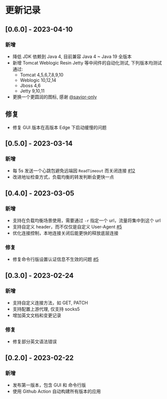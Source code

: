 # 更新记录

## [0.6.0] - 2023-04-10

### 新增

- 降低 JDK 依赖到 Java 4, 目前兼容 Java 4 ~ Java 19 全版本
- 新增 Tomcat Weblogic Resin Jetty 等中间件的自动化测试, 下列版本均测试通过:
    - Tomcat 4,5,6,7,8,9,10
    - Weblogic 10,12,14
    - Jboss 4,6
    - Jetty 9,10,11
- 更换一个更圆润的图标, 感谢 [@savior-only](https://github.com/savior-only)

## 修复

- 修复 GUI 版本在高版本 Edge 下启动缓慢的问题

## [0.5.0] - 2023-03-14

### 新增

- 每 5s 发送一个心跳包避免远端因 `ReadTimeout` 而关闭连接 [#12](https://github.com/zema1/suo5/issues/12)
- 改进地址检查方式，负载均衡的转发判断会更快一点

## [0.4.0] - 2023-03-05

### 新增

- 支持在负载均衡场景使用，需要通过 `-r` 指定一个 url，流量将集中到这个 url
- 支持自定义 header，而不仅仅是自定义 User-Agent [#5](https://github.com/zema1/suo5/issues/6)
- 优化连接控制，本地连接关闭后能更快的释放底层连接

### 修复

- 修复命令行版设置认证信息不生效的问题  [#5](https://github.com/zema1/suo5/issues/8)

## [0.3.0] - 2023-02-24

### 新增

- 支持自定义连接方法，如 GET, PATCH
- 支持配置上游代理, 仅支持 socks5
- 增加英文文档和变更记录

### 修复

- 修复部分英文语法错误

## [0.2.0] - 2023-02-22

### 新增

- 发布第一版本，包含 GUI 和 命令行版
- 使用 Github Action 自动构建所有版本的应用